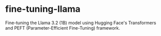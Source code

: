 # fine-tuning-llama
Fine-tuning the Llama 3.2 (1B) model using Hugging Face's Transformers and PEFT (Parameter-Efficient Fine-Tuning) framework.
